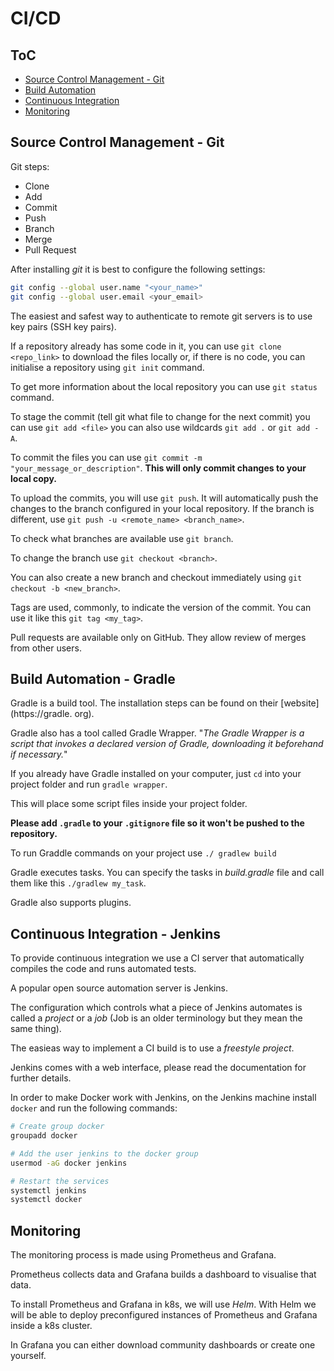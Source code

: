 # CI/CD

## ToC

- [Source Control Management - Git](#source-control-management---git)
- [Build Automation](#build-automation---gradle)
- [Continuous Integration](#continuous-integration---jenkins)
- [Monitoring](#monitoring)

## Source Control Management - Git

Git steps:

- Clone
- Add
- Commit
- Push
- Branch
- Merge
- Pull Request

After installing *git* it is best to configure the following settings:

```bash
git config --global user.name "<your_name>"
git config --global user.email <your_email>
```

The easiest and safest way to authenticate to remote git servers is to use key pairs (SSH key pairs).

If a repository already has some code in it, you can use `git clone <repo_link>` to download the files locally or, if there is no code, you can initialise a repository using `git init` command.

To get more information about the local repository you can use `git status` command.

To stage the commit (tell git what file to change for the next commit) you can use `git add <file>` you can also use wildcards `git add .` or `git add -A`.

To commit the files you can use `git commit -m "your_message_or_description"`. **This will only commit changes to your local copy.**

To upload the commits, you will use `git push`. It will automatically push the changes to the branch configured in your local repository. If the branch is different, use `git push -u <remote_name> <branch_name>`.

To check what branches are available use `git branch`.

To change the branch use `git checkout <branch>`.

You can also create a new branch and checkout immediately using `git checkout -b <new_branch>`.

Tags are used, commonly, to indicate the version of the commit. You can use it like this `git tag <my_tag>`.

Pull requests are available only on GitHub. They allow review of merges from other users.

## Build Automation - Gradle

Gradle is a build tool. The installation steps 
can be found on their [website](https://gradle.
org).

Gradle also has a tool called Gradle Wrapper. 
"*The Gradle Wrapper is a script that invokes a 
declared version of Gradle, downloading it 
beforehand if necessary.*"

If you already have Gradle installed on your 
computer, just `cd` into your project folder 
and run `gradle wrapper`.

This will place some script files inside your 
project folder.

**Please add `.gradle` to your `.gitignore` 
file so it won't be pushed to the repository.**

To run Graddle commands on your project use `./
gradlew build`

Gradle executes tasks. You can specify the 
tasks in *build.gradle* file and call them like 
this `./gradlew my_task`.

Gradle also supports plugins.

## Continuous Integration - Jenkins

To provide continuous integration we use a CI server that automatically compiles the code and runs automated tests.

A popular open source automation server is Jenkins.

The configuration which controls what a piece of Jenkins automates is called a *project* or a *job* (Job is an older terminology but they mean the same thing).

The easieas way to implement a CI build is to use a *freestyle project*.

Jenkins comes with a web interface, please read the documentation for further details.

In order to make Docker work with Jenkins, on the Jenkins machine install `docker` and run the following commands:

```bash
# Create group docker
groupadd docker

# Add the user jenkins to the docker group
usermod -aG docker jenkins

# Restart the services
systemctl jenkins
systemctl docker
```

## Monitoring

The monitoring process is made using Prometheus and Grafana.

Prometheus collects data and Grafana builds a dashboard to visualise that data.

To install Prometheus and Grafana in k8s, we will use *Helm*. With Helm we will be able to deploy preconfigured instances of Prometheus and Grafana inside a k8s cluster.

In Grafana you can either download community dashboards or create one yourself.
